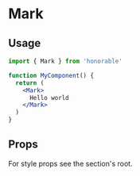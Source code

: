 # Mark

## Usage

```jsx
import { Mark } from 'honorable'

function MyComponent() {
  return (
    <Mark>
      Hello world
    </Mark>
  )
}
```

## Props

For style props see the section's root.
